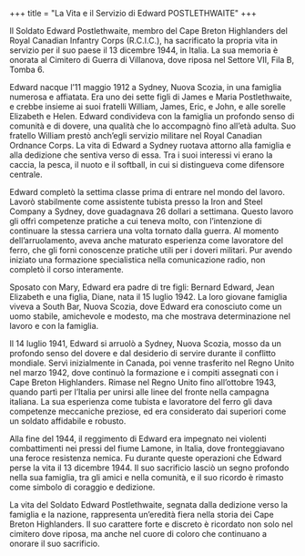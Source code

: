 +++
title = "La Vita e il Servizio di Edward POSTLETHWAITE"
+++


Il Soldato Edward Postlethwaite, membro del Cape Breton Highlanders del Royal Canadian Infantry Corps (R.C.I.C.), ha sacrificato la propria vita in servizio per il suo paese il 13 dicembre 1944, in Italia. 
La sua memoria è onorata al Cimitero di Guerra di Villanova, dove riposa nel Settore VII, Fila B, Tomba 6.

Edward nacque l’11 maggio 1912 a Sydney, Nuova Scozia, in una famiglia numerosa e affiatata. Era uno dei sette figli di James e Maria Postlethwaite, e crebbe insieme ai suoi fratelli William, James, Eric, e John, e alle sorelle Elizabeth e Helen. Edward condivideva con la famiglia un profondo senso di comunità e di dovere, una qualità che lo accompagnò fino all’età adulta. Suo fratello William prestò anch’egli servizio militare nel Royal Canadian Ordnance Corps. La vita di Edward a Sydney ruotava attorno alla famiglia e alla dedizione che sentiva verso di essa. Tra i suoi interessi vi erano la caccia, la pesca, il nuoto e il softball, in cui si distingueva come difensore centrale.

Edward completò la settima classe prima di entrare nel mondo del lavoro. Lavorò stabilmente come assistente tubista presso la Iron and Steel Company a Sydney, dove guadagnava 26 dollari a settimana. Questo lavoro gli offrì competenze pratiche a cui teneva molto, con l’intenzione di continuare la stessa carriera una volta tornato dalla guerra. Al momento dell’arruolamento, aveva anche maturato esperienza come lavoratore del ferro, che gli fornì conoscenze pratiche utili per i doveri militari. Pur avendo iniziato una formazione specialistica nella comunicazione radio, non completò il corso interamente.

Sposato con Mary, Edward era padre di tre figli: Bernard Edward, Jean Elizabeth e una figlia, Diane, nata il 15 luglio 1942. La loro giovane famiglia viveva a South Bar, Nuova Scozia, dove Edward era conosciuto come un uomo stabile, amichevole e modesto, ma che mostrava determinazione nel lavoro e con la famiglia.

Il 14 luglio 1941, Edward si arruolò a Sydney, Nuova Scozia, mosso da un profondo senso del dovere e dal desiderio di servire durante il conflitto mondiale. Servì inizialmente in Canada, poi venne trasferito nel Regno Unito nel marzo 1942, dove continuò la formazione e i compiti assegnati con i Cape Breton Highlanders. Rimase nel Regno Unito fino all’ottobre 1943, quando partì per l’Italia per unirsi alle linee del fronte nella campagna italiana. La sua esperienza come tubista e lavoratore del ferro gli dava competenze meccaniche preziose, ed era considerato dai superiori come un soldato affidabile e robusto.

Alla fine del 1944, il reggimento di Edward era impegnato nei violenti combattimenti nei pressi del fiume Lamone, in Italia, dove fronteggiavano una feroce resistenza nemica. Fu durante queste operazioni che Edward perse la vita il 13 dicembre 1944. Il suo sacrificio lasciò un segno profondo nella sua famiglia, tra gli amici e nella comunità, e il suo ricordo è rimasto come simbolo di coraggio e dedizione.

La vita del Soldato Edward Postlethwaite, segnata dalla dedizione verso la famiglia e la nazione, rappresenta un’eredità fiera nella storia dei Cape Breton Highlanders. 
Il suo carattere forte e discreto è ricordato non solo nel cimitero dove riposa, ma anche nel cuore di coloro che continuano a onorare il suo sacrificio.
